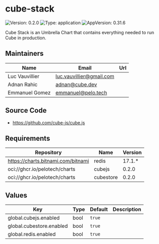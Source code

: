 # cube-stack

![Version: 0.2.0](https://img.shields.io/badge/Version-0.2.0-informational?style=flat-square) ![Type: application](https://img.shields.io/badge/Type-application-informational?style=flat-square) ![AppVersion: 0.31.6](https://img.shields.io/badge/AppVersion-0.31.6-informational?style=flat-square)

Cube Stack is an Umbrella Chart that contains everything needed to run Cube in production.

## Maintainers

| Name | Email | Url |
| ---- | ------ | --- |
| Luc Vauvillier | <luc.vauvillier@gmail.com> |  |
| Adnan Rahic | <adnan@cube.dev> |  |
| Emmanuel Gomez | <emmanuel@pelo.tech> |  |

## Source Code

* <https://github.com/cube-js/cube.js>

## Requirements

| Repository | Name | Version |
|------------|------|---------|
| https://charts.bitnami.com/bitnami | redis | 17.1.* |
| oci://ghcr.io/pelotech/charts | cubejs | 0.2.0 |
| oci://ghcr.io/pelotech/charts | cubestore | 0.2.0 |

## Values

| Key | Type | Default | Description |
|-----|------|---------|-------------|
| global.cubejs.enabled | bool | `true` |  |
| global.cubestore.enabled | bool | `true` |  |
| global.redis.enabled | bool | `true` |  |

